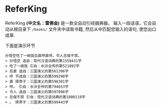 # ReferKing
ReferKing **(中文名：雷佛金)** 是一款全自动引经据典器。
输入一段话语，它会自动从根目录下 `/books/` 文件夹中读取书籍, 然后从中匹配您输入的语句, 使您出口成章.

下面是演示环节
```
孙悟空吃了一碗饭后直呼直呼。令人忍俊不禁。
> 孙悟空 选自：现代汉语词典的第1550431字
> 吃了一碗饭 引自：水浒全传的第521092字
> 后直 选自：三国演义的第561396字
> 呼 节选自：三国演义的第599298字
> 直 择萃于：三国演义的第598301字
> 呼。 引自：水浒全传的第794653字
> 令人 选自：三国演义的第597096字
> 忍俊不禁 引自：现代汉语词典的第1800119字
> 。 择萃于：三国演义的第599443字
```
